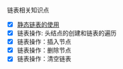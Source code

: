 链表相关知识点

- [x] [静态链表的使用](linked-list01.c)
- [x] 链表操作: 头结点的创建和链表的遍历
- [x] 链表操作：插入节点
- [x] 链表操作：删除节点
- [x] 链表操作：清空链表